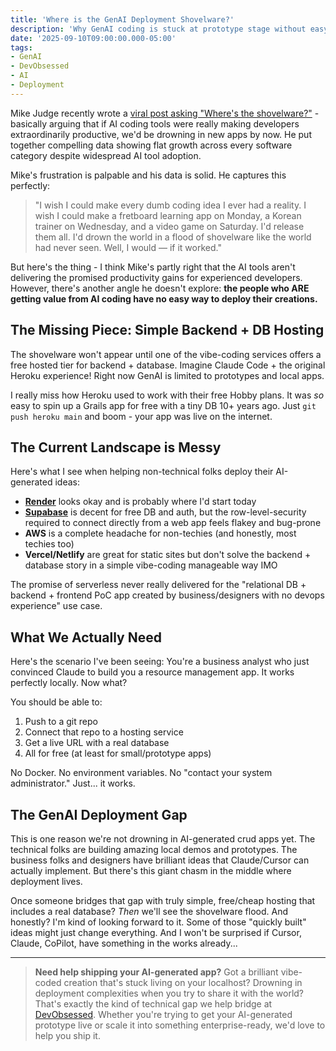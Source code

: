 ```yaml
---
title: 'Where is the GenAI Deployment Shovelware?'
description: 'Why GenAI coding is stuck at prototype stage without easy hosting'
date: '2025-09-10T09:00:00.000-05:00'
tags:
- GenAI
- DevObsessed
- AI
- Deployment
---
```


Mike Judge recently wrote a [viral post asking "Where's the shovelware?"](https://mikelovesrobots.substack.com/p/wheres-the-shovelware-why-ai-coding) - basically arguing that if AI coding tools were really making developers extraordinarily productive, we'd be drowning in new apps by now. He put together compelling data showing flat growth across every software category despite widespread AI tool adoption.

Mike's frustration is palpable and his data is solid. He captures this perfectly:

> "I wish I could make every dumb coding idea I ever had a reality. I wish I could make a fretboard learning app on Monday, a Korean trainer on Wednesday, and a video game on Saturday. I'd release them all. I'd drown the world in a flood of shovelware like the world had never seen. Well, I would — if it worked."

But here's the thing - I think Mike's partly right that the AI tools aren't delivering the promised productivity gains for experienced developers. However, there's another angle he doesn't explore: **the people who ARE getting value from AI coding have no easy way to deploy their creations.**

## The Missing Piece: Simple Backend + DB Hosting

The shovelware won't appear until one of the vibe-coding services offers a free hosted tier for backend + database. Imagine Claude Code + the original Heroku experience! Right now GenAI is limited to prototypes and local apps.

I really miss how Heroku used to work with their free Hobby plans. It was *so* easy to spin up a Grails app for free with a tiny DB 10+ years ago. Just `git push heroku main` and boom - your app was live on the internet.

## The Current Landscape is Messy

Here's what I see when helping non-technical folks deploy their AI-generated ideas:

- **[Render](https://render.com)** looks okay and is probably where I'd start today
- **[Supabase](https://supabase.com)** is decent for free DB and auth, but the row-level-security required to connect directly from a web app feels flakey and bug-prone
- **AWS** is a complete headache for non-techies (and honestly, most techies too)
- **Vercel/Netlify** are great for static sites but don't solve the backend + database story in a simple vibe-coding manageable way IMO

The promise of serverless never really delivered for the "relational DB + backend + frontend PoC app created by business/designers with no devops experience" use case.

## What We Actually Need

Here's the scenario I've been seeing: You're a business analyst who just convinced Claude to build you a resource management app. It works perfectly locally. Now what? 

You should be able to:
1. Push to a git repo
2. Connect that repo to a hosting service  
3. Get a live URL with a real database
4. All for free (at least for small/prototype apps)

No Docker. No environment variables. No "contact your system administrator." Just... it works.

## The GenAI Deployment Gap

This is one reason we're not drowning in AI-generated crud apps yet. The technical folks are building amazing local demos and prototypes. The business folks and designers have brilliant ideas that Claude/Cursor can actually implement. But there's this giant chasm in the middle where deployment lives.

Once someone bridges that gap with truly simple, free/cheap hosting that includes a real database? *Then* we'll see the shovelware flood. And honestly? I'm kind of looking forward to it. Some of those "quickly built" ideas might just change everything. And I won't be surprised if Cursor, Claude, CoPilot, have something in the works already...

---

> **Need help shipping your AI-generated app?** Got a brilliant vibe-coded creation that's stuck living on your localhost? Drowning in deployment complexities when you try to share it with the world? That's exactly the kind of technical gap we help bridge at [DevObsessed](https://devobsessed.com). Whether you're trying to get your AI-generated prototype live or scale it into something enterprise-ready, we'd love to help you ship it.
